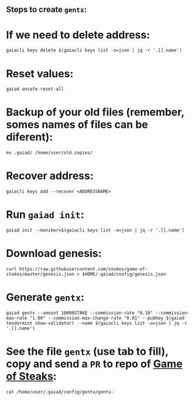 ## Steps to create `gentx`:

# If we need to delete address:
```
gaiacli keys delete $(gaiacli keys list -o=json | jq -r '.[].name') 
```

# Reset values:
```
gaiad unsafe-reset-all 
```

# Backup of your old files (remember, somes names of files can be diferent):
```
mv .gaiad/ /home/user/old.copies/
```

# Recover address:
```
gaiacli keys add --recover <ADDRESSNAME>
```

# Run `gaiad init`:
```
gaiad init --moniker=$(gaiacli keys list -o=json | jq -r '.[].name') 
```

# Download genesis:
```
curl https://raw.githubusercontent.com/cosmos/game-of-stakes/master/genesis.json > $HOME/.gaiad/config/genesis.json 
```

# Generate `gentx`:
```
gaiad gentx --amount 10000STAKE --commission-rate "0.10" --commission-max-rate "1.00" --commission-max-change-rate "0.01" --pubkey $(gaiad tendermint show-validator) --name $(gaiacli keys list -o=json | jq -r '.[].name') 
```

# See the file `gentx` (use tab to fill), copy and send a `PR` to repo of [Game of Steaks](https://github.com/cosmos/game-of-stakes/pulls):
```
cat /home/user/.gaiad/config/gentx/gentx-
```
